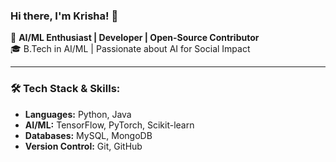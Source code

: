 ### Hi there, I'm Krisha! 👋

🚀 **AI/ML Enthusiast | Developer | Open-Source Contributor**  
🎓 B.Tech in AI/ML | Passionate about AI for Social Impact

---

### 🛠️ Tech Stack & Skills:
- **Languages:** Python, Java
- **AI/ML:** TensorFlow, PyTorch, Scikit-learn
- **Databases:** MySQL, MongoDB
- **Version Control:** Git, GitHub
